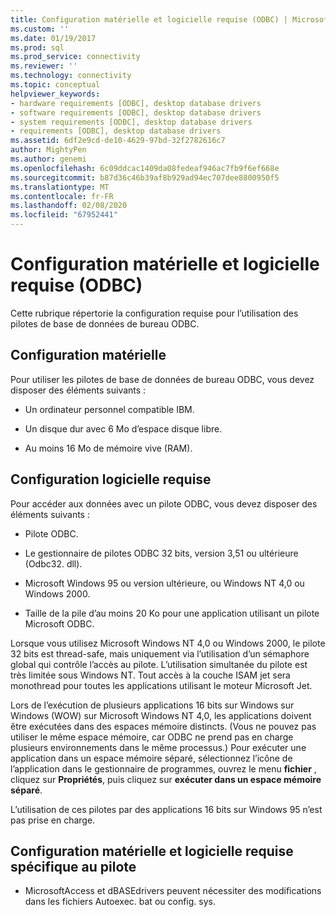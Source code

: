 ```yaml
---
title: Configuration matérielle et logicielle requise (ODBC) | Microsoft Docs
ms.custom: ''
ms.date: 01/19/2017
ms.prod: sql
ms.prod_service: connectivity
ms.reviewer: ''
ms.technology: connectivity
ms.topic: conceptual
helpviewer_keywords:
- hardware requirements [ODBC], desktop database drivers
- software requirements [ODBC], desktop database drivers
- system requirements [ODBC], desktop database drivers
- requirements [ODBC], desktop database drivers
ms.assetid: 6df2e9cd-de10-4629-97bd-32f2782616c7
author: MightyPen
ms.author: genemi
ms.openlocfilehash: 6c09ddcac1409da08fedeaf946ac7fb9f6ef668e
ms.sourcegitcommit: b87d36c46b39af8b929ad94ec707dee8800950f5
ms.translationtype: MT
ms.contentlocale: fr-FR
ms.lasthandoff: 02/08/2020
ms.locfileid: "67952441"
---
```

# <a name="hardware-and-software-requirements-odbc"></a>Configuration matérielle et logicielle requise (ODBC)
Cette rubrique répertorie la configuration requise pour l’utilisation des pilotes de base de données de bureau ODBC.  
  
## <a name="hardware-requirements"></a>Configuration matérielle  
 Pour utiliser les pilotes de base de données de bureau ODBC, vous devez disposer des éléments suivants :  
  
-   Un ordinateur personnel compatible IBM.  
  
-   Un disque dur avec 6 Mo d’espace disque libre.  
  
-   Au moins 16 Mo de mémoire vive (RAM).  
  
## <a name="software-requirements"></a>Configuration logicielle requise  
 Pour accéder aux données avec un pilote ODBC, vous devez disposer des éléments suivants :  
  
-   Pilote ODBC.  
  
-   Le gestionnaire de pilotes ODBC 32 bits, version 3,51 ou ultérieure (Odbc32. dll).  
  
-   Microsoft Windows 95 ou version ultérieure, ou Windows NT 4,0 ou Windows 2000.  
  
-   Taille de la pile d’au moins 20 Ko pour une application utilisant un pilote Microsoft ODBC.  
  
 Lorsque vous utilisez Microsoft Windows NT 4,0 ou Windows 2000, le pilote 32 bits est thread-safe, mais uniquement via l’utilisation d’un sémaphore global qui contrôle l’accès au pilote. L’utilisation simultanée du pilote est très limitée sous Windows NT. Tout accès à la couche ISAM jet sera monothread pour toutes les applications utilisant le moteur Microsoft Jet.  
  
 Lors de l’exécution de plusieurs applications 16 bits sur Windows sur Windows (WOW) sur Microsoft Windows NT 4,0, les applications doivent être exécutées dans des espaces mémoire distincts. (Vous ne pouvez pas utiliser le même espace mémoire, car ODBC ne prend pas en charge plusieurs environnements dans le même processus.) Pour exécuter une application dans un espace mémoire séparé, sélectionnez l’icône de l’application dans le gestionnaire de programmes, ouvrez le menu **fichier** , cliquez sur **Propriétés**, puis cliquez sur **exécuter dans un espace mémoire séparé**.  
  
 L’utilisation de ces pilotes par des applications 16 bits sur Windows 95 n’est pas prise en charge.  
  
## <a name="driver-specific-hardware-and-software-requirements"></a>Configuration matérielle et logicielle requise spécifique au pilote  
  
-   MicrosoftAccess et dBASEdrivers peuvent nécessiter des modifications dans les fichiers Autoexec. bat ou config. sys.
